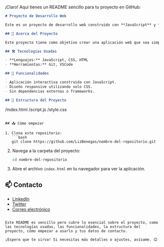 ¡Claro! Aquí tienes un README sencillo para tu proyecto en GitHub:

```markdown
# Proyecto de Desarrollo Web

Este es un proyecto de desarrollo web construido con **JavaScript** y **CSS**. Aquí se muestran algunos de los elementos básicos de una aplicación web interactiva.

## 🚀 Acerca del Proyecto

Este proyecto tiene como objetivo crear una aplicación web que sea simple, funcional y bien estructurada. Se centra en el uso de JavaScript para la interacción y CSS para el estilo.

## 🛠️ Tecnologías Usadas

- **Lenguajes:** JavaScript, CSS, HTML
- **Herramientas:** Git, VSCode

## 🌟 Funcionalidades

- Aplicación interactiva construida con JavaScript.
- Diseño responsive utilizando solo CSS.
- Sin dependencias externas o frameworks.

## 📂 Estructura del Proyecto

```
/index.html
/script.js
/style.css
```

## 📥 Cómo empezar

1. Clona este repositorio:
   ```bash
   git clone https://github.com/LizBenegas/nombre-del-repositorio.git
   ```

2. Navega a la carpeta del proyecto:
   ```bash
   cd nombre-del-repositorio
   ```

3. Abre el archivo `index.html` en tu navegador para ver la aplicación.

## 📫 Contacto

- [LinkedIn](https://www.linkedin.com/in/lizbenegas/)
- [Twitter](https://twitter.com/lizbenegas)
- [Correo electrónico](mailto:lizbenegas@example.com)
```

Este README es sencillo pero cubre lo esencial sobre el proyecto, como las tecnologías usadas, las funcionalidades, la estructura del proyecto, cómo empezar a usarlo y tus datos de contacto.

¡Espero que te sirva! Si necesitas más detalles o ajustes, avísame. 😊
